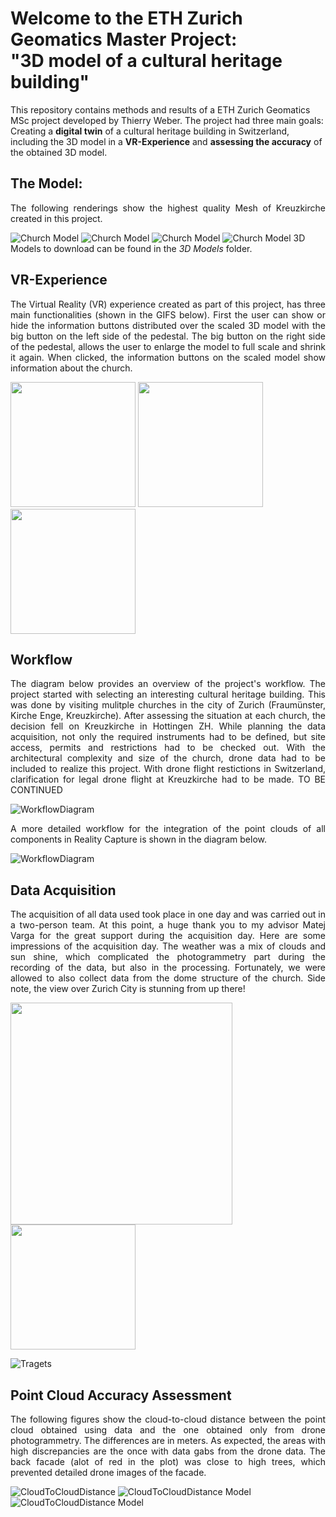 # Welcome to the ETH Zurich Geomatics Master Project: <br> "3D model of a cultural heritage building" <br>
This repository contains methods and results of a ETH Zurich Geomatics MSc project developed by Thierry Weber. The project had three main goals: Creating a **digital twin** of a cultural heritage building in Switzerland, including the 3D model in a **VR-Experience** and **assessing the accuracy** of the obtained 3D model. 

## The Model:
<p style="text-align:justify"> The following renderings show the highest quality Mesh of Kreuzkirche created in this project. </p>

![Church Model](ModelScreenshots/Full_MODEL_V10.png)
![Church Model](ModelScreenshots/Full_MODEL_V10_2.png)
![Church Model](ModelScreenshots/Full_MODEL_V10_3.png)
![Church Model](ModelScreenshots/Full_MODEL_V10_4.png)
3D Models to download can be found in the *3D Models* folder. 


## VR-Experience
<p style="text-align:justify">
  The Virtual Reality (VR) experience created as part of this project, has three main functionalities (shown in the GIFS below). First the user can 
  show or hide the information buttons distributed over the scaled 3D model with the big button on the left side of the pedestal. The big button on 
  the right side of the pedestal, allows the user to enlarge the model to full scale and shrink it again. When clicked, the information buttons on the scaled 
  model show information about the church.

</p>
<p float="left">
  <img src="VRExperienceGIFS/com.oculus.vrshell-20231217-120507.gif" width="200" />
  <img src="VRExperienceGIFS/com.oculus.vrshell-20231217-120507_1.gif" width="200" /> 
  <img src="VRExperienceGIFS/PopUpGIF.gif" width="200" /> 
</p>

## Workflow 
<p style="text-align:justify">
  The diagram below provides an overview of the project's workflow. The project started with selecting an interesting cultural heritage building. 
  This was done by visiting mulitple churches in the city of Zurich (Fraumünster, Kirche Enge, Kreuzkirche). After assessing the situation at each church, 
  the decision fell on Kreuzkirche in Hottingen ZH. While planning the data acquisition, not only the required instruments had to be defined, but site access, permits and restrictions had to be checked out.
  With the architectural complexity and size of the church, drone data had to be included to realize this project. With drone flight restictions in Switzerland, clarification for legal drone flight at Kreuzkirche had to be made. TO BE CONTINUED
</p>

![WorkflowDiagram](Workflow/MP_3D_Model_Workflow2_6.drawio.png)
<p style="text-align:justify">
  A more detailed workflow for the integration of the point clouds of all components in Reality Capture is shown in the diagram below.
</p>

![WorkflowDiagram](Workflow/Workflow_RealityCaptureV2.drawio.png)


## Data Acquisition

<p style="text-align:justify">
  The acquisition of all data used took place in one day and was carried out in a two-person team. At this point, a huge thank you to my advisor Matej Varga for the great support during the acquisition day.
  Here are some impressions of the acquisition day. The weather was a mix of clouds and sun shine, which complicated the photogrammetry part during the recording of the data, but also in the processing. Fortunately, we were allowed to also collect data from the dome structure of the church. Side note, the view over Zurich City is stunning from up there!
</p>
<p float="left">
  <img src="DataAcquisition/20231019_143718891_iOS.jpg" width="355" />
  <img src="DataAcquisition/20231019_130802292_iOS.jpg" width="200" /> 
  
</p>

![Tragets](DataAcquisition/Target_Overview.PNG)

## Point Cloud Accuracy Assessment 
<p style="text-align: justify">
The following figures show the cloud-to-cloud distance between the point cloud obtained using data and the one obtained only from drone photogrammetry. The differences are in meters. 
As expected, the areas with high discrepancies are the once with data gabs from the drone data. The back facade (alot of red in the plot) was close to high trees, which prevented 
detailed drone images of the facade.
</p>

![CloudToCloudDistance](Cloud-toCloudDistance/Cloud-toCloudDrone-All14.png)
![CloudToCloudDistance Model](Cloud-toCloudDistance/Cloud-toCloudDrone-All8.png)
![CloudToCloudDistance Model](Cloud-toCloudDistance/Cloud-toCloudDrone-All9.png)


